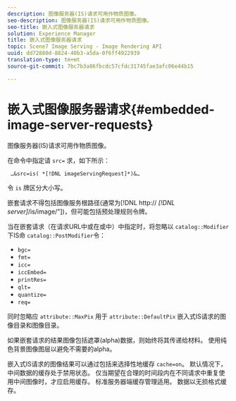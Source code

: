 ```yaml
---
description: 图像服务器(IS)请求可用作物质图像。
seo-description: 图像服务器(IS)请求可用作物质图像。
seo-title: 嵌入式图像服务器请求
solution: Experience Manager
title: 嵌入式图像服务器请求
topic: Scene7 Image Serving - Image Rendering API
uuid: dd72880d-8824-40b3-a5da-0f6ff4922939
translation-type: tm+mt
source-git-commit: 7bc7b3a86fbcdc57cfdc31745fae3afc06e44b15

---
```



# 嵌入式图像服务器请求{#embedded-image-server-requests}

图像服务器(IS)请求可用作物质图像。

在命令中指定请 `src=` 求，如下所示：

` …&src=is( *[!DNL imageServingRequest]*)&…`

令 `is` 牌区分大小写。

嵌套请求不得包括图像服务根路径(通常为[!DNL http:// *[!DNL server]*/is/image/&quot;])，但可能包括预处理规则令牌。

当在嵌套请求（在请求URL中或在或中）中指定时，将忽略以 `catalog::Modifier` 下IS命 `catalog::PostModifier`令：

* `bgc=`
* `fmt=`
* `icc=`
* `iccEmbed=`
* `printRes=`
* `qlt=`
* `quantize=`
* `req=`

同时忽略应 `attribute::MaxPix` 用于 `attribute::DefaultPix` 嵌入式IS请求的图像目录和图像目录。

如果嵌套请求的结果图像包括遮罩(alpha)数据，则始终将其传递给材料。 使用纯色背景图像图层以避免不需要的alpha。

嵌入式IS请求的图像结果可以通过包括来选择性地缓存 `cache=on`。 默认情况下，中间数据的缓存处于禁用状态。 仅当期望在合理的时间段内在不同请求中重复使用中间图像时，才应启用缓存。 标准服务器端缓存管理适用。 数据以无损格式缓存。
